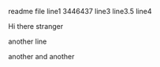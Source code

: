readme file
line1 3446437
line3
line3.5
line4

Hi there stranger

another line

another
and another
